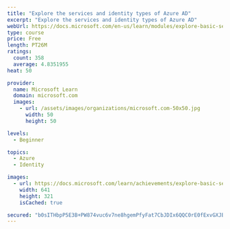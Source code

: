 ```yaml
---
title: "Explore the services and identity types of Azure AD"
excerpt: "Explore the services and identity types of Azure AD"
webUrl: https://docs.microsoft.com/en-us/learn/modules/explore-basic-services-identity-types/
type: course
price: Free
length: PT26M
ratings:
  count: 358
  average: 4.8351955
heat: 50

provider:
  name: Microsoft Learn
  domain: microsoft.com
  images:
    - url: /assets/images/organizations/microsoft.com-50x50.jpg
      width: 50
      height: 50

levels:
  - Beginner

topics:
  - Azure
  - Identity

images:
  - url: https://docs.microsoft.com/learn/achievements/explore-basic-services-identity-types-azure-active-directory-social.png
    width: 641
    height: 321
    isCached: true

secured: "b0sITHbpP5E3B+PW874vuc6v7ne8hgemPfyFat7CbJDIx6QQC0rE0fExvGXJByrY3/VZ7MWxOd2ibhyvZ6U4ye4Ysc6b3Dv+llgyZjzK7ZA40YG5DJQOI5kCbFdDcMEjHEnsE2IaaumDFiebOUufGpOelmYFb3kg92kojyhp3COmGSrvNoocOZoLIszJf8+1baob26LNuYj4BDKwgMNTseFqkLigYBHaAh+h8mEplVqPu4LQza5jGrm4uYOZRrFbl0VPHArwrQn9GpYBIRZG+KRAQsioXb7n1ibbfN3R9pnOGCt4IdRVS6pXzzbj43yZNreVXHyhasRBvjw5oDiskrqg2gl4G/HEPYnEXsdJJOJDlA8133vWDRz8lFT9QW7GTyOAGebyyR2WOdzScreV0pB7NrwC/lRncMJFnZaoXg0=;SToEL0wB866LPQErMlRotA=="
---
```


